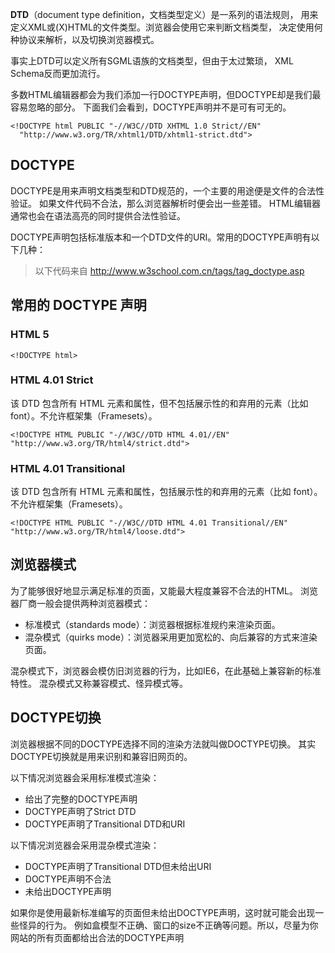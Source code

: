 **DTD**（document type definition，文档类型定义）是一系列的语法规则， 用来定义XML或(X)HTML的文件类型。浏览器会使用它来判断文档类型， 决定使用何种协议来解析，以及切换浏览器模式。

事实上DTD可以定义所有SGML语族的文档类型，但由于太过繁琐， XML Schema反而更加流行。

多数HTML编辑器都会为我们添加一行DOCTYPE声明，但DOCTYPE却是我们最容易忽略的部分。 下面我们会看到，DOCTYPE声明并不是可有可无的。

```
<!DOCTYPE html PUBLIC "-//W3C//DTD XHTML 1.0 Strict//EN"
  "http://www.w3.org/TR/xhtml1/DTD/xhtml1-strict.dtd">
```

## DOCTYPE

DOCTYPE是用来声明文档类型和DTD规范的，一个主要的用途便是文件的合法性验证。 如果文件代码不合法，那么浏览器解析时便会出一些差错。 HTML编辑器通常也会在语法高亮的同时提供合法性验证。

DOCTYPE声明包括标准版本和一个DTD文件的URI。常用的DOCTYPE声明有以下几种：

> 以下代码来自 http://www.w3school.com.cn/tags/tag_doctype.asp

## 常用的 DOCTYPE 声明

### HTML 5

```
<!DOCTYPE html>
```

### HTML 4.01 Strict

该 DTD 包含所有 HTML 元素和属性，但不包括展示性的和弃用的元素（比如 font）。不允许框架集（Framesets）。

```
<!DOCTYPE HTML PUBLIC "-//W3C//DTD HTML 4.01//EN" "http://www.w3.org/TR/html4/strict.dtd">
```

### HTML 4.01 Transitional

该 DTD 包含所有 HTML 元素和属性，包括展示性的和弃用的元素（比如 font）。不允许框架集（Framesets）。

```
<!DOCTYPE HTML PUBLIC "-//W3C//DTD HTML 4.01 Transitional//EN"
"http://www.w3.org/TR/html4/loose.dtd">
```

## 浏览器模式

为了能够很好地显示满足标准的页面，又能最大程度兼容不合法的HTML。 浏览器厂商一般会提供两种浏览器模式：

- 标准模式（standards mode）：浏览器根据标准规约来渲染页面。
- 混杂模式（quirks mode）：浏览器采用更加宽松的、向后兼容的方式来渲染页面。

混杂模式下，浏览器会模仿旧浏览器的行为，比如IE6，在此基础上兼容新的标准特性。 混杂模式又称兼容模式、怪异模式等。


## DOCTYPE切换

浏览器根据不同的DOCTYPE选择不同的渲染方法就叫做DOCTYPE切换。 其实DOCTYPE切换就是用来识别和兼容旧网页的。

以下情况浏览器会采用标准模式渲染：

- 给出了完整的DOCTYPE声明
- DOCTYPE声明了Strict DTD
- DOCTYPE声明了Transitional DTD和URI

以下情况浏览器会采用混杂模式渲染：

- DOCTYPE声明了Transitional DTD但未给出URI
- DOCTYPE声明不合法
- 未给出DOCTYPE声明

如果你是使用最新标准编写的页面但未给出DOCTYPE声明，这时就可能会出现一些怪异的行为。 例如盒模型不正确、窗口的size不正确等问题。所以，尽量为你网站的所有页面都给出合法的DOCTYPE声明
